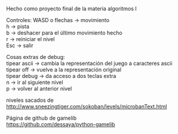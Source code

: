 Hecho como proyecto final de la materia algoritmos I

Controles:
  WASD o flechas -> movimiento  
  h              -> pista  
  b              -> deshacer para el último movimiento hecho  
  r              -> reiniciar el nivel  
  Esc            -> salir  

Cosas extras de debug:  
  tipear ascii     -> cambia la representación del juego a caracteres ascii  
  tipear off       -> vuelve a la representación original  
  tipear debug     -> da acceso a dos teclas extra  
  n                -> ir al siguiente nivel  
  p                -> volver al anterior nivel   

niveles sacados de  
  http://www.sneezingtiger.com/sokoban/levels/microbanText.html  

Página de github de gamelib  
  https://github.com/dessaya/python-gamelib  
